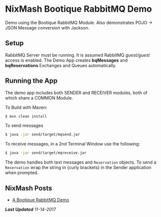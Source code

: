 NixMash Bootique RabbitMQ Demo
============

Demo using the Bootique RabbitMQ Module. Also demonstrates POJO -> JSON Message conversion with Jackson.

## Setup

RabbitMQ Server must be running. It is assumed RabbitMQ *guest/guest* access is enabled. The Demo App creates **bqMessages** and **bqReservations** Exchanges and Queues automatically.

## Running the App

The demo app includes both SENDER and RECEIVER modules, both of which share a COMMON Module. 

To Build with Maven:

```bash
$ mvn clean install
```
To send messages

```bash
$ java -jar send/target/mqsend.jar
```
To receive messages, in a 2nd Terminal Window use the following:

```bash
$ java -jar send/target/mqreceive.jar
```

The demo handles both text messages and `Reservation` objects. To send a `Reservation` wrap the string in {curly brackets} in the Sender application when prompted.

## NixMash Posts

- [A Bootique RabbitMQ Demo](http://nixmash.com/post/a-bootique-rabbitmq-demo)


***Last Updated** 11-14-2017*

